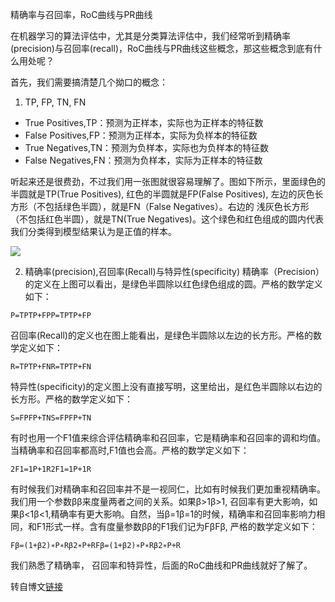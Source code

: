 精确率与召回率，RoC曲线与PR曲线

在机器学习的算法评估中，尤其是分类算法评估中，我们经常听到精确率(precision)与召回率(recall)，RoC曲线与PR曲线这些概念，那这些概念到底有什么用处呢？

首先，我们需要搞清楚几个拗口的概念：

1. TP, FP, TN, FN
* True Positives,TP：预测为正样本，实际也为正样本的特征数
* False Positives,FP：预测为正样本，实际为负样本的特征数
* True Negatives,TN：预测为负样本，实际也为负样本的特征数
* False Negatives,FN：预测为负样本，实际为正样本的特征数

听起来还是很费劲，不过我们用一张图就很容易理解了。图如下所示，里面绿色的半圆就是TP(True Positives), 红色的半圆就是FP(False Positives), 左边的灰色长方形（不包括绿色半圆），就是FN（False Negatives）。右边的 浅灰色长方形（不包括红色半圆），就是TN(True Negatives)。这个绿色和红色组成的圆内代表我们分类得到模型结果认为是正值的样本。


![](http://images2015.cnblogs.com/blog/1042406/201610/1042406-20161024154443875-2037260202.jpg)

2. 精确率(precision),召回率(Recall)与特异性(specificity)
精确率（Precision）的定义在上图可以看出，是绿色半圆除以红色绿色组成的圆。严格的数学定义如下：

```
P=TPTP+FPP=TPTP+FP 

```

召回率(Recall)的定义也在图上能看出，是绿色半圆除以左边的长方形。严格的数学定义如下：


```
R=TPTP+FNR=TPTP+FN 

```

特异性(specificity)的定义图上没有直接写明，这里给出，是红色半圆除以右边的长方形。严格的数学定义如下：

```
S=FPFP+TNS=FPFP+TN 

```

有时也用一个F1值来综合评估精确率和召回率，它是精确率和召回率的调和均值。当精确率和召回率都高时,F1值也会高。严格的数学定义如下：

```
2F1=1P+1R2F1=1P+1R 

```

有时候我们对精确率和召回率并不是一视同仁，比如有时候我们更加重视精确率。我们用一个参数ββ来度量两者之间的关系。如果β>1β>1, 召回率有更大影响，如果β<1β<1,精确率有更大影响。自然，当β=1β=1的时候，精确率和召回率影响力相同，和F1形式一样。含有度量参数ββ的F1我们记为FβFβ, 严格的数学定义如下：


```
Fβ=(1+β2)∗P∗Rβ2∗P+RFβ=(1+β2)∗P∗Rβ2∗P+R 

```

我们熟悉了精确率， 召回率和特异性，后面的RoC曲线和PR曲线就好了解了。



转自博文[链接](http://www.cnblogs.com/pinard/p/5993450.html)
